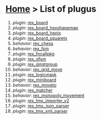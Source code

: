 # [Home](index.html) > List of plugus

1. *plugin*: [rex_board](rex_board.html)
2. *plugin*: [rex_board_hexshapemap](rex_board_hexshapemap.html)
3. *plugin*: [rex_board_hextx](rex_board_hextx.html)
4. *plugin*: [rex_board_squaretx](rex_board_squaretx.html)
5. *behavior*: [rex_chess](rex_chess.html)
6. *behavior*: [rex_fsm](rex_fsm.html)
7. *plugin*: [rex_fncallpkg](rex_fncallpkg.html)
8. *plugin*: [rex_gfsm](rex_gfsm.html)
9. *plugin*: [rex_ginstgroup](rex_ginstgroup.html)
10. *behavior*: [rex_grid_move](rex_grid_move.html)
11. *plugin*: [rex_logicmask](rex_logicmask.html)
12. *plugin*: [rex_miniboard](rex_miniboard.html)
13. *behavior*: [rex_moveto](rex_moveto.html)
14. *plugin*: [rex_matcher](rex_matcher.html)
15. *behavior*: [rex_monopoly_movement](rex_monopoly_movement.html)
16. *plugin*: [rex_tmx_importer_v2](rex_tmx_importer_v2.html)
17. *plugin*: [rex_tmx_json_parser](rex_tmx_json_parser.html)
18. *plugin*: [rex_tmx_xml_parser](rex_tmx_xml_parser.html)

